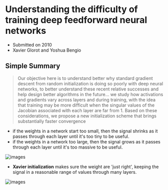 # Understanding the difficulty of training deep feedforward neural networks

- Submitted on 2010
- Xavier Glorot and Yoshua Bengio

## Simple Summary

>  Our objective here is to understand better why standard gradient descent from random initialization is doing so poorly with deep neural networks, to better understand these recent relative successes and help design better algorithms in the future... we study how activations and gradients vary across layers and during training, with the idea that training may be more difficult when the singular values of the Jacobian associated with each layer are far from 1. Based on these considerations, we propose a new initialization scheme that brings substantially faster convergence

- if the weights in a network start too small, then the signal shrinks as it passes through each layer until it's too tiny to be useful.
- if the weights in a network too large, then the signal grows as it passes through each layer until it's too massive to be useful.

![images](../images/xavier_initialization_1.png)

- **Xavier initialization** makes sure the weight are 'just right', keeping the signal in a reasonable range of values through many layers.

![images](../images/xavier_initialization_2.png)
